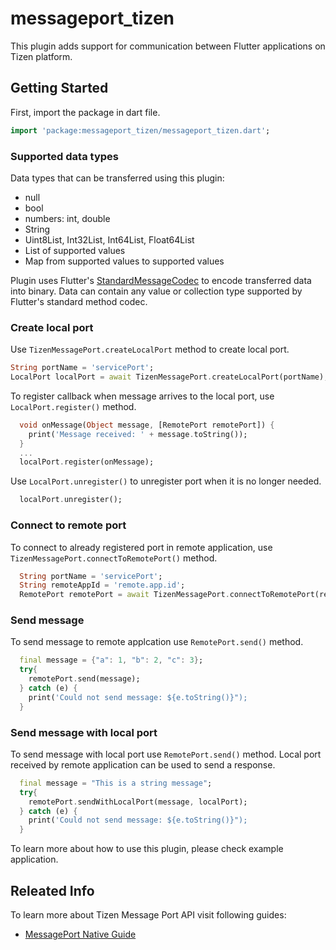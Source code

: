 # messageport_tizen

This plugin adds support for communication between Flutter applications on Tizen platform.

## Getting Started

First, import the package in dart file.

```dart
import 'package:messageport_tizen/messageport_tizen.dart';
```

### Supported data types

Data types that can be transferred using this plugin:
* null
* bool
* numbers: int, double
* String
* Uint8List, Int32List, Int64List, Float64List
* List of supported values
* Map from supported values to supported values

Plugin uses Flutter's [StandardMessageCodec](https://api.flutter.dev/flutter/services/StandardMessageCodec-class.html) to encode transferred data into binary.
Data can contain any value or collection type supported by Flutter's standard method codec.

### Create local port

Use `TizenMessagePort.createLocalPort` method to create local port.

```dart
String portName = 'servicePort';
LocalPort localPort = await TizenMessagePort.createLocalPort(portName);
```

To register callback when message arrives to the local port, use `LocalPort.register()` method.

```dart
  void onMessage(Object message, [RemotePort remotePort]) {
    print('Message received: ' + message.toString());
  }
  ...
  localPort.register(onMessage);
```

Use `LocalPort.unregister()` to unregister port when it is no longer needed.

```dart
  localPort.unregister();
```

### Connect to remote port

To connect to already registered port in remote application, use `TizenMessagePort.connectToRemotePort()` method.

```dart
  String portName = 'servicePort';
  String remoteAppId = 'remote.app.id';
  RemotePort remotePort = await TizenMessagePort.connectToRemotePort(remoteAppId, portName);
```

### Send message

To send message to remote applcation use `RemotePort.send()` method.

```dart
  final message = {"a": 1, "b": 2, "c": 3};
  try{
    remotePort.send(message);
  } catch (e) {
    print('Could not send message: ${e.toString()}");
  }
```

### Send message with local port

To send message with local port use `RemotePort.send()` method. Local port received by remote application can be used to send a response.

```dart
  final message = "This is a string message";
  try{
    remotePort.sendWithLocalPort(message, localPort);
  } catch (e) {
    print('Could not send message: ${e.toString()}");
  }
```

To learn more about how to use this plugin, please check example application.

## Releated Info

To learn more about Tizen Message Port API visit following guides:

- [MessagePort Native Guide](https://docs.tizen.org/application/native/guides/app-management/message-port/)
